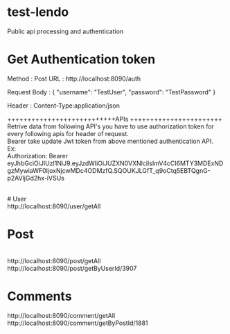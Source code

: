 # test-lendo
Public api processing and authentication

# Get Authentication token
Method : Post 
URL : http://localhost:8090/auth

Request Body : {
                   "username": "TestUser",
                   "password": "TestPassword"
               }
               
Header : Content-Type:application/json



+++++++++++++++++++++++++++APIs  +++++++++++++++++++++++ 
<br/>
Retrive data from following API's you have to use authorization token for every following apis for header of request.
<br/>
Bearer take update Jwt token from above mentioned authentication API. 
<br/>
Ex: <br/>
Authorization: Bearer eyJhbGciOiJIUzI1NiJ9.eyJzdWIiOiJUZXN0VXNlciIsImV4cCI6MTY3MDExNDgzMywiaWF0IjoxNjcwMDc4ODMzfQ.SQOUKJLGfT_q9oCtq5EBTQgnG-p2AVljGd2hx-iVSUs

<br/>
# User
<br/>
http://localhost:8090/user/getAll 
<br/>

# Post
<br/>
http://localhost:8090/post/getAll
<br/>
http://localhost:8090/post/getByUserId/3907

# Comments
http://localhost:8090/comment/getAll
<br/>
http://localhost:8090/comment/getByPostId/1881
